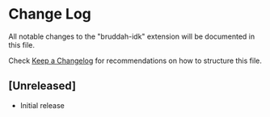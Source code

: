 # Change Log

All notable changes to the "bruddah-idk" extension will be documented in this file.

Check [Keep a Changelog](http://keepachangelog.com/) for recommendations on how to structure this file.

## [Unreleased]

- Initial release
